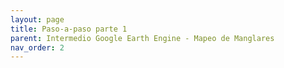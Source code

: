 ```yaml
---
layout: page
title: Paso-a-paso parte 1
parent: Intermedio Google Earth Engine - Mapeo de Manglares
nav_order: 2
---
```


